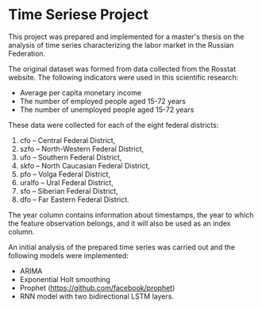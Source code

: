 # Time Seriese Project

This project was prepared and implemented for a master's thesis on the analysis of time series characterizing the labor market in the Russian Federation.

The original dataset was formed from data collected from the Rosstat website. The following indicators were used in this scientific research: 
* Average per capita monetary income
* The number of employed people aged 15-72 years
* The number of unemployed people aged 15-72 years

These data were collected for each of the eight federal districts:
1. cfo – Central Federal District,
2. szfo – North-Western Federal District,
3. ufo – Southern Federal District,
4. skfo – North Caucasian Federal District,
5. pfo – Volga Federal District,
6. uralfo – Ural Federal District,
7. sfo – Siberian Federal District,
8. dfo – Far Eastern Federal District.

The year column contains information about timestamps, the year to
which the feature observation belongs, and it will also be used
as an index column.

An initial analysis of the prepared time series was carried out and the following models were implemented: 
* ARIMA
* Exponential Holt smoothing
* Prophet (https://github.com/facebook/prophet)
* RNN model with two bidirectional LSTM layers.
